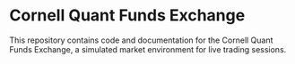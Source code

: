 # Cornell Quant Funds Exchange

This repository contains code and documentation for the Cornell Quant Funds Exchange, a simulated market environment for live trading sessions. 
